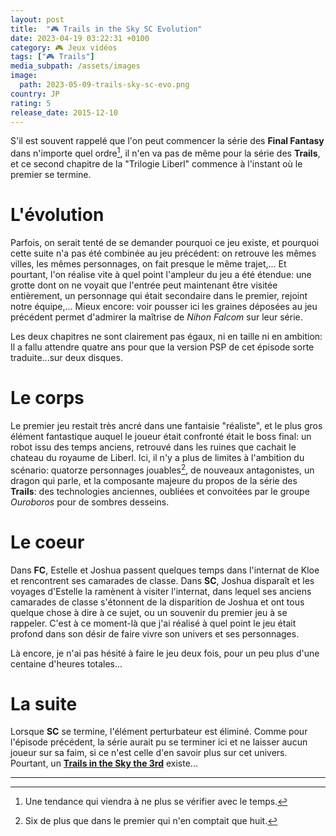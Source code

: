 ```yaml
---
layout: post
title:  "🎮 Trails in the Sky SC Evolution"
date: 2023-04-19 03:22:31 +0100
category: 🎮 Jeux vidéos
tags: ["🎮 Trails"]
media_subpath: /assets/images
image:
  path: 2023-05-09-trails-sky-sc-evo.png
country: JP
rating: 5
release_date: 2015-12-10
---
```


S'il est souvent rappelé que l'on peut commencer la série des **Final Fantasy** dans n'importe quel ordre[^1], il n'en va pas de même pour la série des **Trails**, et ce second chapitre de la "Trilogie Liberl" commence à l'instant où le premier se termine.

# L'évolution

Parfois, on serait tenté de se demander pourquoi ce jeu existe, et pourquoi cette suite n'a pas été combinée au jeu précédent: on retrouve les mêmes villes, les mêmes personnages, on fait presque le même trajet,... Et pourtant, l'on réalise vite à quel point l'ampleur du jeu a été étendue: une grotte dont on ne voyait que l'entrée peut maintenant être visitée entièrement, un personnage qui était secondaire dans le premier, rejoint notre équipe,... Mieux encore: voir pousser ici les graines déposées au jeu précédent permet d'admirer la maîtrise de *Nihon Falcom* sur leur série.

Les deux chapitres ne sont clairement pas égaux, ni en taille ni en ambition: Il a fallu attendre quatre ans pour que la version PSP de cet épisode sorte traduite...sur deux disques.

# Le corps

Le premier jeu restait très ancré dans une fantaisie "réaliste", et le plus gros élément fantastique auquel le joueur était confronté était le boss final: un robot issu des temps anciens, retrouvé dans les ruines que cachait le chateau du royaume de Liberl. Ici, il n'y a plus de limites à l'ambition du scénario: quatorze personnages jouables[^2], de nouveaux antagonistes, un dragon qui parle, et la composante majeure du propos de la série des **Trails**: des technologies anciennes, oubliées et convoitées par le groupe *Ouroboros* pour de sombres desseins.

# Le coeur

Dans **FC**, Estelle et Joshua passent quelques temps dans l'internat de Kloe et rencontrent ses camarades de classe. Dans **SC**, Joshua disparaît et les voyages d'Estelle la ramènent à visiter l'internat, dans lequel ses anciens camarades de classe s'étonnent de la disparition de Joshua et ont tous quelque chose à dire à ce sujet, ou un souvenir du premier jeu à se rappeler. C'est à ce moment-là que j'ai réalisé à quel point le jeu était profond dans son désir de faire vivre son univers et ses personnages.

Là encore, je n'ai pas hésité à faire le jeu deux fois, pour un peu plus d'une centaine d'heures totales...

# La suite

Lorsque **SC** se termine, l'élément perturbateur est éliminé. Comme pour l'épisode précédent, la série aurait pu se terminer ici et ne laisser aucun joueur sur sa faim, si ce n'est celle d'en savoir plus sur cet univers. Pourtant, un [**Trails in the Sky the 3rd**](/posts/trails-sky-3rd-evo) existe...

* * *
[^1]: Une tendance qui viendra à ne plus se vérifier avec le temps.
[^2]: Six de plus que dans le premier qui n'en comptait que huit.
